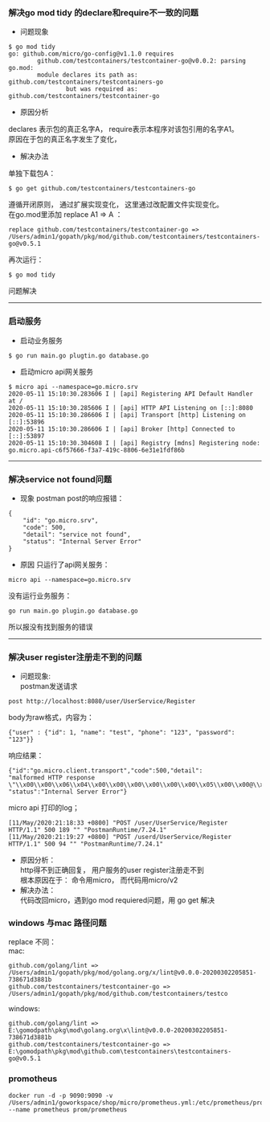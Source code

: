 ### 解决go mod tidy 的declare和require不一致的问题
* 问题现象
```
$ go mod tidy
go: github.com/micro/go-config@v1.1.0 requires
        github.com/testcontainers/testcontainer-go@v0.0.2: parsing go.mod:
        module declares its path as: github.com/testcontainers/testcontainers-go
                but was required as: github.com/testcontainers/testcontainer-go
```
* 原因分析
 
declares 表示包的真正名字A， require表示本程序对该包引用的名字A1。  
原因在于包的真正名字发生了变化， 

* 解决办法
 
单独下载包A：
```  
$ go get github.com/testcontainers/testcontainers-go
```
遵循开闭原则， 通过扩展实现变化， 这里通过改配置文件实现变化。  
在go.mod里添加 replace A1 => A ：  
```
replace github.com/testcontainers/testcontainer-go => /Users/admin1/gopath/pkg/mod/github.com/testcontainers/testcontainers-go@v0.5.1
```
再次运行： 
```
$ go mod tidy
```
问题解决

---
### 启动服务
* 启动业务服务  
```
$ go run main.go plugtin.go database.go
```
* 启动micro api网关服务
```
$ micro api --namespace=go.micro.srv
2020-05-11 15:10:30.283606 I | [api] Registering API Default Handler at /
2020-05-11 15:10:30.285606 I | [api] HTTP API Listening on [::]:8080
2020-05-11 15:10:30.286606 I | [api] Transport [http] Listening on [::]:53896
2020-05-11 15:10:30.286606 I | [api] Broker [http] Connected to [::]:53897
2020-05-11 15:10:30.304608 I | [api] Registry [mdns] Registering node: go.micro.api-c6f57666-f3a7-419c-8806-6e31e1fdf86b
```

---
### 解决service not found问题
* 现象
postman post的响应报错：  
```
{
    "id": "go.micro.srv",
    "code": 500,
    "detail": "service not found",
    "status": "Internal Server Error"
}
```
* 原因 
只运行了api网关服务：  
```  
micro api --namespace=go.micro.srv
```
没有运行业务服务：
```  
go run main.go plugin.go database.go
```
所以报没有找到服务的错误

---
### 解决user register注册走不到的问题
* 问题现象:  
postman发送请求
```
post http://localhost:8080/user/UserService/Register
```
body为raw格式，内容为：
```
{"user" : {"id": 1, "name": "test", "phone": "123", "password": "123"}}
```
响应结果：  
```
{"id":"go.micro.client.transport","code":500,"detail":
"malformed HTTP response \"\\x00\\x00\\x06\\x04\\x00\\x00\\x00\\x00\\x00\\x00\\x05\\x00\\x00@\\x00\"",
"status":"Internal Server Error"}
```
micro api 打印的log；  
```
[11/May/2020:21:18:33 +0800] "POST /user/UserService/Register HTTP/1.1" 500 189 "" "PostmanRuntime/7.24.1"
[11/May/2020:21:19:27 +0800] "POST /userd/UserService/Register HTTP/1.1" 500 94 "" "PostmanRuntime/7.24.1"
```
* 原因分析：    
http得不到正确回复， 用户服务的user register注册走不到  
根本原因在于： 命令用micro， 而代码用micro/v2  
* 解决办法：    
代码改回micro，遇到go mod requiered问题，用 go get 解决

### windows 与mac 路径问题
replace 不同：  
mac:
```
github.com/golang/lint => /Users/admin1/gopath/pkg/mod/golang.org/x/lint@v0.0.0-20200302205851-738671d3881b
github.com/testcontainers/testcontainer-go => /Users/admin1/gopath/pkg/mod/github.com/testcontainers/testco
```

windows:  
```
github.com/golang/lint => E:\gomodpath\pkg\mod\golang.org\x\lint@v0.0.0-20200302205851-738671d3881b
github.com/testcontainers/testcontainer-go => E:\gomodpath\pkg\mod\github.com\testcontainers\testcontainers-go@v0.5.1
```

### promotheus

```
docker run -d -p 9090:9090 -v /Users/admin1/goworkspace/shop/micro/prometheus.yml:/etc/prometheus/prometheus.yml --name prometheus prom/prometheus
```




